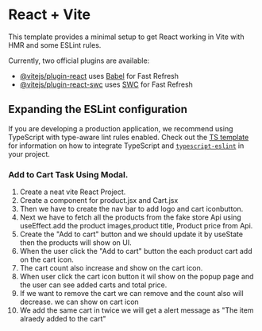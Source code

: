 # React + Vite

This template provides a minimal setup to get React working in Vite with HMR and some ESLint rules.

Currently, two official plugins are available:

- [@vitejs/plugin-react](https://github.com/vitejs/vite-plugin-react/blob/main/packages/plugin-react) uses [Babel](https://babeljs.io/) for Fast Refresh
- [@vitejs/plugin-react-swc](https://github.com/vitejs/vite-plugin-react/blob/main/packages/plugin-react-swc) uses [SWC](https://swc.rs/) for Fast Refresh

## Expanding the ESLint configuration

If you are developing a production application, we recommend using TypeScript with type-aware lint rules enabled. Check out the [TS template](https://github.com/vitejs/vite/tree/main/packages/create-vite/template-react-ts) for information on how to integrate TypeScript and [`typescript-eslint`](https://typescript-eslint.io) in your project.


### Add to Cart Task Using Modal.

1) Create a neat vite React Project.
2) Create a component for product.jsx and Cart.jsx
3) Then we have to create the nav bar to add logo and cart iconbutton.
4) Next we have to fetch all the products from the fake store Api using useEffect.add    the product images,product title, Product price from Api.
5) Create the "Add to cart" button and we should update it by useState then the products will show on UI.
6) When the user click the "Add to cart" button the each product cart add on the cart icon.
7) The cart count also increase and show on the cart icon.
8) When user click the cart icon button it wil show on the popup page and the user can see added carts and total price.
9) If we want to remove the cart we can remove and the count also will decrease. we can show on cart icon
10) We add the same cart in twice we will get a alert message as "The item alraedy added to the cart"





